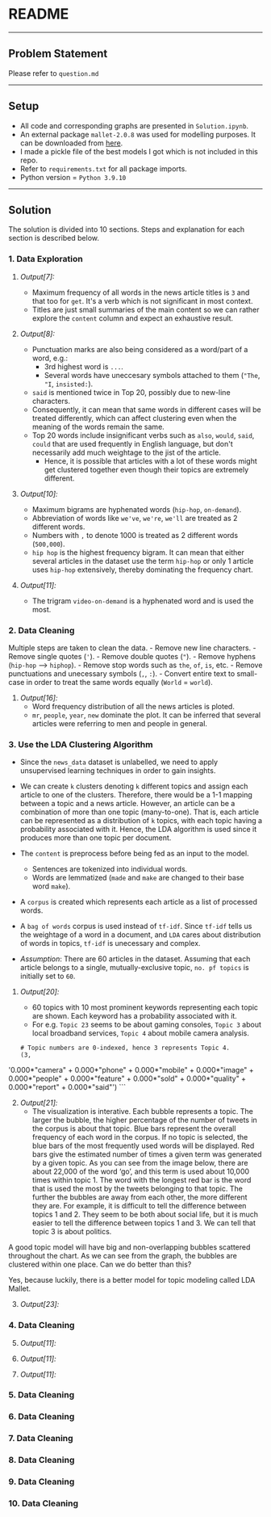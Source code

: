 # README

----------

## Problem Statement

Please refer to `question.md`

----------

## Setup 

- All code and corresponding graphs are presented in `Solution.ipynb`.
- An external package `mallet-2.0.8` was used for modelling purposes. It can be downloaded from [here](http://mallet.cs.umass.edu/dist/mallet-2.0.8.zip).
- I made a pickle file of the best models I got which is not included in this repo.
- Refer to `requirements.txt` for all package imports.
- Python version = `Python 3.9.10`

----------

## Solution

The solution is divided into 10 sections. Steps and explanation for each section is described below.

### 1. Data Exploration

1. *Output[7]:*
    - Maximum frequency of all words in the news article titles is `3` and that too for `get`. It's a verb which is not significant in most context. 
    - Titles are just small summaries of the main content so we can rather explore the `content` column and expect an exhaustive result.

2. *Output[8]:*
    - Punctuation marks are also being considered as a word/part of a word, e.g.:
        - 3rd highest word is `...`.
        - Several words have uneccesary symbols attached to them (`"The`, `"I`, `insisted:`).
    - `said` is mentioned twice in Top 20, possibly due to new-line characters. 
    - Consequently, it can mean that same words in different cases will be treated differently, which can affect clustering even when the meaning of the words remain the same.
    - Top 20 words include insignificant verbs such as `also`, `would`, `said`, `could` that are used frequently in English language, but don't necessarily add much weightage to the jist of the article.
        - Hence, it is possible that articles with a lot of these words might get clustered together even though their topics are extremely different.
        
3. *Output[10]:*
    - Maximum bigrams are hyphenated words (`hip-hop`, `on-demand`).
    - Abbreviation of words like `we've`, `we're`, `we'll` are treated as 2 different words.
    - Numbers with `,` to denote 1000 is treated as 2 different words (`500,000`).
    - `hip hop` is the highest frequency bigram. It can mean that either several articles in the dataset use the term `hip-hop` or only 1 article uses `hip-hop` extensively, thereby dominating the frequency chart.
    
4. *Output[11]:*
    - The trigram `video-on-demand` is a hyphenated word and is used the most. 
    
### 2. Data Cleaning

Multiple steps are taken to clean the data. 
    - Remove new line characters.
    - Remove single quotes (`'`).
    - Remove double quotes (`"`).
    - Remove hyphens (`hip-hop` --> `hiphop`).
    - Remove stop words such as `the`, `of`, `is`, etc.
    - Remove punctuations and unecessary symbols (`,`, `:`).
    - Convert entire text to small-case in order to treat the same words equally (`World` = `world`).

1. *Output[16]:*
    - Word frequency distribution of all the news articles is ploted. 
    - `mr`, `people`, `year`, `new` dominate the plot. It can be inferred that several articles were referring to men and people in general.

### 3. Use the LDA Clustering Algorithm

- Since the `news_data` dataset is unlabelled, we need to apply unsupervised learning techniques in order to gain insights. 

- We can create `k` clusters denoting `k` different topics and assign each article to one of the clusters. Therefore, there would be a 1-1 mapping between a topic and a news article. However, an article can be a combination of more than one topic (many-to-one). That is, each article can be represented as a distribution of `k` topics, with each topic having a probability associated with it. Hence, the LDA algorithm is used since it produces more than one topic per document. 

- The `content` is preprocess before being fed as an input to the model.
    - Sentences are tokenized into individual words. 
    - Words are lemmatized (`made` and `make` are changed to their base word `make`).

- A `corpus` is created which represents each article as a list of processed words.

- A `bag of words` corpus is used instead of `tf-idf`. Since `tf-idf` tells us the weightage of a word in a document, and `LDA` cares about distribution of words in topics, `tf-idf` is unecessary and complex. 
    
- *Assumption*: There are 60 articles in the dataset. Assuming that each article belongs to a single, mutually-exclusive topic, `no. pf topics` is initially set to `60`.

1. *Output[20]:*
    - 60 topics with 10 most prominent keywords representing each topic are shown. Each keyword has a probability associated with it.
    - For e.g. `Topic 23` seems to be about gaming consoles, `Topic 3` about local broadband services, `Topic 4` about mobile camera analysis. 
    
    ```
    # Topic numbers are 0-indexed, hence 3 represents Topic 4.
    (3,
  '0.000*"camera" + 0.000*"phone" + 0.000*"mobile" + 0.000*"image" + 0.000*"people" + 0.000*"feature" + 0.000*"sold" + 0.000*"quality" + 0.000*"report" + 0.000*"said"')
    ```

2. *Output[21]:*
    - The visualization is interative.
    Each bubble represents a topic. The larger the bubble, the higher percentage of the number of tweets in the corpus is about that topic.
Blue bars represent the overall frequency of each word in the corpus. If no topic is selected, the blue bars of the most frequently used words will be displayed.
Red bars give the estimated number of times a given term was generated by a given topic. As you can see from the image below, there are about 22,000 of the word ‘go’, and this term is used about 10,000 times within topic 1. The word with the longest red bar is the word that is used the most by the tweets belonging to that topic.
The further the bubbles are away from each other, the more different they are. For example, it is difficult to tell the difference between topics 1 and 2. They seem to be both about social life, but it is much easier to tell the difference between topics 1 and 3. We can tell that topic 3 is about politics.

A good topic model will have big and non-overlapping bubbles scattered throughout the chart. As we can see from the graph, the bubbles are clustered within one place. Can we do better than this?

Yes, because luckily, there is a better model for topic modeling called LDA Mallet.

3. *Output[23]:*

### 4. Data Cleaning

5. *Output[11]:*

6. *Output[11]:*

7. *Output[11]:*

### 5. Data Cleaning

### 6. Data Cleaning

### 7. Data Cleaning

### 8. Data Cleaning

### 9. Data Cleaning

### 10. Data Cleaning
    
    
    
    
    
    
    
    
    
    
    
    
    
    
    
    
    
    
    
    
    
    
    
    
    
    
    
    
    
    
    
    
    
    
    
    